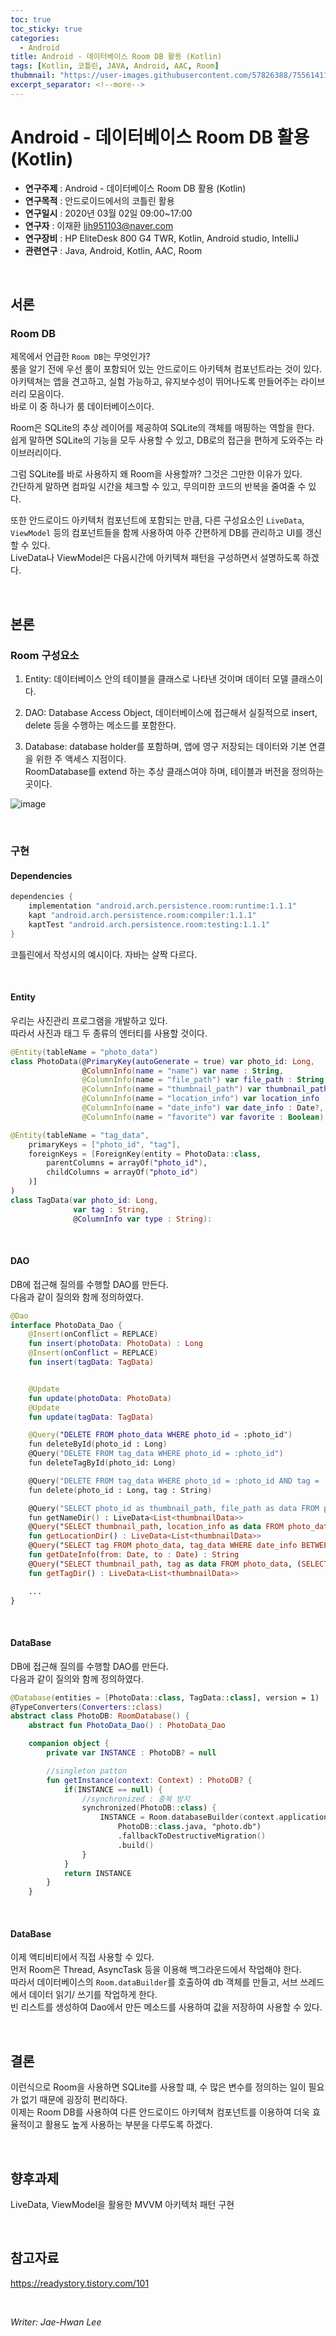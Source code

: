 ```yaml
---
toc: true
toc_sticky: true
categories:
  - Android
title: Android - 데이터베이스 Room DB 활용 (Kotlin)
tags: [Kotlin, 코틀린, JAVA, Android, AAC, Room]
thubmnail: "https://user-images.githubusercontent.com/57826388/75561411-510cc700-5a8a-11ea-8d17-c1aba1e3ee29.png"
excerpt_separator: <!--more-->
---
```


# Android - 데이터베이스 Room DB 활용 (Kotlin)
<!--more-->
* **연구주제** : Android - 데이터베이스 Room DB 활용 (Kotlin)
* **연구목적** : 안드로이드에서의 코틀린 활용
* **연구일시** : 2020년 03월 02일 09:00~17:00
* **연구자** : 이재환 <ljh951103@naver.com>
* **연구장비** : HP EliteDesk 800 G4 TWR, Kotlin, Android studio, IntelliJ
* **관련연구** : Java, Android, Kotlin, AAC, Room

<br>
   
## 서론

### **Room DB**

제목에서 언급한 `Room DB`는 무엇인가?  
룸을 알기 전에 우선 룸이 포함되어 있는 안드로이드 아키텍쳐 컴포넌트라는 것이 있다.  
아키텍쳐는 앱을 견고하고, 실험 가능하고, 유지보수성이 뛰어나도록 만들어주는 라이브러리 모음이다.  
바로 이 중 하나가 룸 데이터베이스이다.

Room은 SQLite의 추상 레이어를 제공하여 SQLite의 객체를 매핑하는 역할을 한다.  
쉽게 말하면 SQLite의 기능을 모두 사용할 수 있고, DB로의 접근을 편하게 도와주는 라이브러리이다.

그럼 SQLite를 바로 사용하지 왜 Room을 사용할까? 그것은 그만한 이유가 있다.  
간단하게 말하면 컴파일 시간을 체크할 수 있고, 무의미한 코드의 반복을 줄여줄 수 있다.  

또한 안드로이드 아키텍처 컴포넌트에 포함되는 만큼, 다른 구성요소인 `LiveData`, `ViewModel` 등의 컴포넌트들을 함께 사용하여 아주 간편하게 DB를 관리하고 UI를 갱신할 수 있다.  
LiveData나 ViewModel은 다음시간에 아키텍쳐 패턴을 구성하면서 설명하도록 하겠다.

<br>
   
## 본론

### **Room 구성요소**

1. Entity: 데이터베이스 안의 테이블을 클래스로 나타낸 것이며 데이터 모델 클래스이다. 

2. DAO: Database Access Object, 데이터베이스에 접근해서 실질적으로 insert, delete 등을 수행하는 메소드를 포함한다.

3. Database: database holder를 포함하며, 앱에 영구 저장되는 데이터와 기본 연결을 위한 주 액세스 지점이다.  
   RoomDatabase를 extend 하는 추상 클래스여야 하며, 테이블과 버전을 정의하는 곳이다.

![image](https://user-images.githubusercontent.com/57826388/75561411-510cc700-5a8a-11ea-8d17-c1aba1e3ee29.png)

<br>

### **구현**

#### **Dependencies**

````kotlin
dependencies {
    implementation "android.arch.persistence.room:runtime:1.1.1"
    kapt "android.arch.persistence.room:compiler:1.1.1"
    kaptTest "android.arch.persistence.room:testing:1.1.1"
}
````

코틀린에서 작성시의 예시이다. 자바는 살짝 다르다.

<br>

#### **Entity**

우리는 사진관리 프로그램을 개발하고 있다.  
따라서 사진과 태그 두 종류의 엔터티를 사용할 것이다.

````kotlin
@Entity(tableName = "photo_data")
class PhotoData(@PrimaryKey(autoGenerate = true) var photo_id: Long,
                @ColumnInfo(name = "name") var name : String,
                @ColumnInfo(name = "file_path") var file_path : String,
                @ColumnInfo(name = "thumbnail_path") var thumbnail_path : String,
                @ColumnInfo(name = "location_info") var location_info : String?,
                @ColumnInfo(name = "date_info") var date_info : Date?,
                @ColumnInfo(name = "favorite") var favorite : Boolean)
````

````kotlin
@Entity(tableName = "tag_data",
    primaryKeys = ["photo_id", "tag"],
    foreignKeys = [ForeignKey(entity = PhotoData::class,
        parentColumns = arrayOf("photo_id"),
        childColumns = arrayOf("photo_id")
    )]
)
class TagData(var photo_id: Long,
              var tag : String,
              @ColumnInfo var type : String):
````

<br>

#### **DAO**

DB에 접근해 질의를 수행할 DAO를 만든다.  
다음과 같이 질의와 함께 정의하였다.

````kotlin
@Dao
interface PhotoData_Dao {
    @Insert(onConflict = REPLACE)
    fun insert(photoData: PhotoData) : Long
    @Insert(onConflict = REPLACE)
    fun insert(tagData: TagData)


    @Update
    fun update(photoData: PhotoData)
    @Update
    fun update(tagData: TagData)

    @Query("DELETE FROM photo_data WHERE photo_id = :photo_id")
    fun deleteById(photo_id : Long)
    @Query("DELETE FROM tag_data WHERE photo_id = :photo_id")
    fun deleteTagById(photo_id: Long)

    @Query("DELETE FROM tag_data WHERE photo_id = :photo_id AND tag = :tag")
    fun delete(photo_id : Long, tag : String)

    @Query("SELECT photo_id as thumbnail_path, file_path as data FROM photo_data WHERE photo_id IN (SELECT MAX(photo_id) FROM photo_data GROUP BY file_path) ORDER BY data")
    fun getNameDir() : LiveData<List<thumbnailData>>
    @Query("SELECT thumbnail_path, location_info as data FROM photo_data WHERE photo_id IN (SELECT MAX(photo_id) FROM photo_data GROUP BY location_info) ORDER BY data")
    fun getLocationDir() : LiveData<List<thumbnailData>>
    @Query("SELECT tag FROM photo_data, tag_data WHERE date_info BETWEEN :from AND :to AND photo_data.photo_id = tag_data.photo_id GROUP BY tag ORDER BY count(*) LIMIT 1")
    fun getDateInfo(from: Date, to : Date) : String
    @Query("SELECT thumbnail_path, tag as data FROM photo_data, (SELECT MAX(photo_id) as photo_id, tag FROM tag_data GROUP BY tag) tag_data WHERE photo_data.photo_id = tag_data.photo_id ORDER BY data")
    fun getTagDir() : LiveData<List<thumbnailData>>

    ...
}
````

<br>

#### **DataBase**

DB에 접근해 질의를 수행할 DAO를 만든다.  
다음과 같이 질의와 함께 정의하였다.

````kotlin
@Database(entities = [PhotoData::class, TagData::class], version = 1)
@TypeConverters(Converters::class)
abstract class PhotoDB: RoomDatabase() {
    abstract fun PhotoData_Dao() : PhotoData_Dao

    companion object {
        private var INSTANCE : PhotoDB? = null

        //singleton patton
        fun getInstance(context: Context) : PhotoDB? {
            if(INSTANCE == null) {
                //synchronized : 중복 방지
                synchronized(PhotoDB::class) {
                    INSTANCE = Room.databaseBuilder(context.applicationContext,
                        PhotoDB::class.java, "photo.db")
                        .fallbackToDestructiveMigration()
                        .build()
                }
            }
            return INSTANCE
        }
    }
````

<br>

#### **DataBase**

이제 액티비티에서 직접 사용할 수 있다.  
먼저 Room은 Thread, AsyncTask 등을 이용해 백그라운드에서 작업해야 한다.  
따라서 데이터베이스의 `Room.dataBuilder`를 호출하여 db 객체를 만들고, 서브 쓰레드에서 데이터 읽기/ 쓰기를 작업하게 한다.  
빈 리스트를 생성하여 Dao에서 만든 메소드를 사용하여 값을 저장하여 사용할 수 있다.

<br>

## 결론

이런식으로 Room을 사용하면 SQLite를 사용할 떄, 수 많은 변수를 정의하는 일이 필요가 없기 때문에 굉장히 편리하다.  
이제는 Room DB를 사용하여 다른 안드로이드 아키텍쳐 컴포넌트를 이용하여 더욱 효율적이고 활용도 높게 사용하는 부분을 다루도록 하겠다.

<br>

## 향후과제

LiveData, ViewModel을 활용한 MVVM 아키텍처 패턴 구현

<br>

## 참고자료

<https://readystory.tistory.com/101>  

<br>

*Writer: Jae-Hwan Lee*
